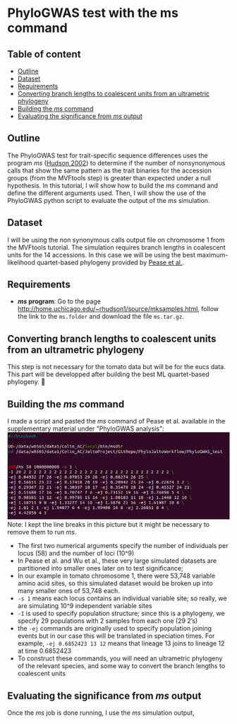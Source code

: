 # PhyloGWAS test with the ms command

## Table of content
 * [Outline](#outline)
 * [Dataset](#dataset)
 * [Requirements](#requirements)
 * [Converting branch lengths to coalescent units from an ultrametric phylogeny](#converting-branch-lengths-to-coalescent-units-from-an-ultrametric-phylogeny)
 * [Building the *ms* command ](#building-the-*ms*-command)
 * [Evaluating the significance from *ms* output](#evaluating-significance-from-*ms*-output)

## Outline
The PhyloGWAS test for trait-specific sequence differences uses the program *ms* ([Hudson 2002](https://academic.oup.com/bioinformatics/article/18/2/337/225783)) to determine if the number of nonsynonymous calls that show the same pattern as the trait binaries for the accession groups (from the MVFtools step) is greater than expected under a null hypothesis.
In this tutorial, I will show how to build the *ms* command and define the different arguments used. Then, I will show the use of the PhyloGWAS python script to evaluate the output of the *ms* simulation.

## Dataset
I will be using the non synonymous calls output file on chromosome 1 from the MVFtools tutorial. The simulation requires branch lengths in coalescent units for the 14 accessions. In this case we will be using the best maximum-likelihood quartet-based phylogeny provided by [Pease et al.](https://journals.plos.org/plosbiology/article?id=10.1371/journal.pbio.1002379). 

## Requirements
 * ***ms* program**: Go to the page http://home.uchicago.edu/~rhudson1/source/mksamples.html, follow the link to the `ms.folder` and download the file `ms.tar.gz`.
 
## Converting branch lengths to coalescent units from an ultrametric phylogeny
 
This step is not necessary for the tomato data but will be for the eucs data. This part will be developped after building the best ML quartet-based phylogeny. :seedling:
 
## Building the *ms* command
I made a script and pasted the *ms* command of Pease et al. available in the supplementary material under "PhyloGWAS analysis":
![ms_command_script](images/mscommand_script.PNG)
Note: I kept the line breaks in this picture but it might be necessary to remove them to run *ms*.

* The first two numerical arguments specify the number of individuals per locus (58) and the number of loci (10^9)
 * In Pease et al. and Wu et al., these very large simulated datasets are partitioned into smaller ones later on to test significance;
 * In our example in tomato chromosome 1, there were 53,748 variable amino acid sites, so this simulated dataset would be broken up into many smaller ones of 53,748 each.
 * `-s 1` means each locus contains an individual variable site; so really, we are simulating 10^9 independent variable sites
 * `-I` is used to specify population structure; since this is a phylogeny, we specify 29 populations with 2 samples from each one (29 2’s)
 * the `-ej` commands are originally used to specify population joining events but in our case this will be translated in speciation times. For example, `-ej 0.6852423 13 12` means that lineage 13 joins to lineage 12 at time 0.6852423
 * To construct these commands, you will need an ultrametric phylogeny of the relevant species, and some way to convert the branch lengths to coalescent units

## Evaluating the significance from *ms* output

Once the *ms* job is done running, I use the *ms* simulation output,  
